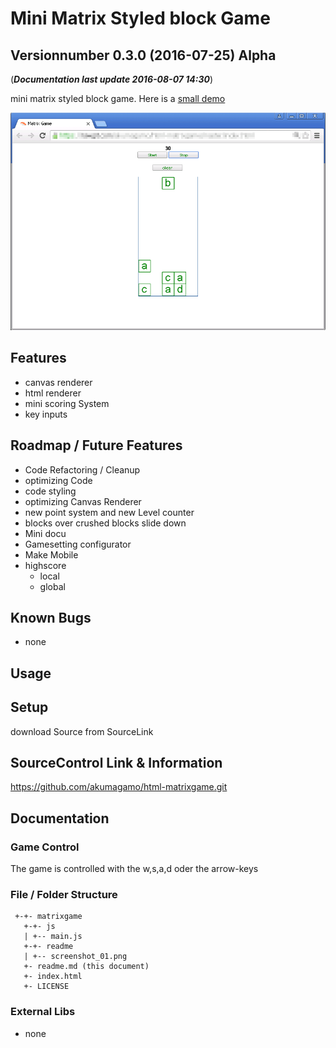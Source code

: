 # Mini Matrix Styled block Game
## Versionnumber 0.3.0 (2016-07-25) Alpha
(***Documentation last update 2016-08-07 14:30***)  

mini matrix styled block game. Here is a [small demo](https://rawgit.com/akumagamo/html-matrixgame/master/index.html)

![Screenshot Game](https://raw.githubusercontent.com/akumagamo/html-matrixgame/master/readme/screenshot_01.png "Screenshot Game")  


## Features
* canvas renderer
* html renderer
* mini scoring System
* key inputs

## Roadmap / Future Features
* Code Refactoring / Cleanup
* optimizing Code
* code styling 
* optimizing Canvas Renderer
* new point system and new Level counter
* blocks over crushed blocks slide down
* Mini docu
* Gamesetting configurator
* Make Mobile
* highscore
   * local
   * global

## Known Bugs
* none

## Usage

## Setup
download Source from SourceLink

## SourceControl Link & Information
https://github.com/akumagamo/html-matrixgame.git

## Documentation

### Game Control
The game is controlled with the w,s,a,d oder the arrow-keys

### File / Folder Structure

     +-+- matrixgame
       +-+- js
       | +-- main.js
       +-+- readme
       | +-- screenshot_01.png
       +- readme.md (this document)
       +- index.html
       +- LICENSE

### External Libs
* none

